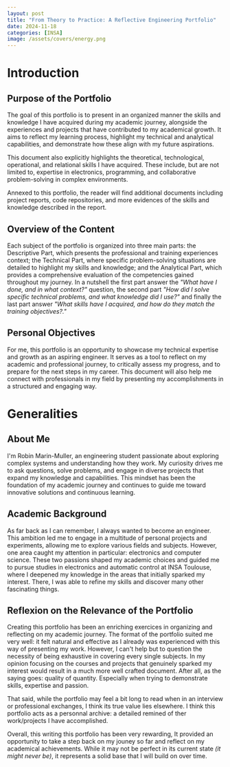 ```yaml
---
layout: post
title: "From Theory to Practice: A Reflective Engineering Portfolio"
date: 2024-11-18
categories: [INSA]
image: /assets/covers/energy.png
---
```


# Introduction

## Purpose of the Portfolio

The goal of this portfolio is to present in an organized manner the skills and knowledge I have acquired during my academic journey, alongside the experiences and projects that have contributed to my academical growth. It aims to reflect my learning process, highlight my technical and analytical capabilities, and demonstrate how these align with my future aspirations.

This document also explicitly highlights the theoretical, technological, operational, and relational skills I have acquired. These include, but are not limited to, expertise in electronics, programming, and collaborative problem-solving in complex environments.

Annexed to this portfolio, the reader will find additional documents including project reports, code repositories, and more evidences of the skills and knowledge described in the report.


## Overview of the Content

Each subject of the portfolio is organized into three main parts: the Descriptive Part, which presents the professional and training experiences context; the Technical Part, where specific problem-solving situations are detailed to highlight my skills and knowledge; and the Analytical Part, which provides a comprehensive evaluation of the competencies gained throughout my journey. In a nutshell the first part answer the *"What have I done, and in what context?"* question, the second part *"How did I solve specific technical problems, and what knowledge did I use?"* and finally the last part answer *"What skills have I acquired, and how do they match the training objectives?."*

## Personal Objectives

For me, this portfolio is an opportunity to showcase my technical expertise and growth as an aspiring engineer. It serves as a tool to reflect on my academic and professional journey, to critically assess my progress, and to prepare for the next steps in my career. This document will also help me connect with professionals in my field by presenting my accomplishments in a structured and engaging way.

# Generalities

## About Me

I'm Robin Marin-Muller, an engineering student passionate about exploring complex systems and understanding how they work. My curiosity drives me to ask questions, solve problems, and engage in diverse projects that expand my knowledge and capabilities. This mindset has been the foundation of my academic journey and continues to guide me toward innovative solutions and continuous learning.

## Academic Background

As far back as I can remember, I always wanted to become an engineer. This ambition led me to engage in a multitude of personal projects and experiments, allowing me to explore various fields and subjects. However, one area caught my attention in particular: electronics and computer science. These two passions shaped my academic choices and guided me to pursue studies in electronics and automatic control at INSA Toulouse, where I deepened my knowledge in the areas that initially sparked my interest. There, I was able to refine my skills and discover many other fascinating things.


## Reflexion on the Relevance of the Portfolio

Creating this portfolio has been an enriching exercices in organizing and reflecting on my academic journey. The format of the portfolio suited me very well: it felt natural and effective as I already was experienced with this way of presenting my work. However, I can't help but to question the necessity of being exhaustive in covering every single subjects. In my opinion focusing on the courses and projects that genuinely sparked my interest would result in a much more well crafted document. After all, as the saying goes: quality of quantity. Especially when trying to demonstrate skills, expertise and passion.

That said, while the portfolio may feel a bit long to read when in an interview or professional exchanges, I think its true value lies elsewhere. I think this portfolio acts as a personnal archive: a detailed remined of ther work/projects I have accomplished. 

Overall, this writing this portfolio has been very rewarding, It provided an opportunity to take a step back on my jouney so far and reflect on my academical achievements. While it may not be perfect in its current state *(it might never be)*, it represents a solid base that I will build on over time.